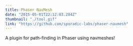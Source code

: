 ```yaml
---
title: Phaser NavMesh
date: "2015-05-01T22:12:03.284Z"
thumbnail: "./tool.gif"
link: "https://github.com/sporadic-labs/phaser-navmesh"
---
```


A plugin for path-finding in Phaser using navmeshes!

